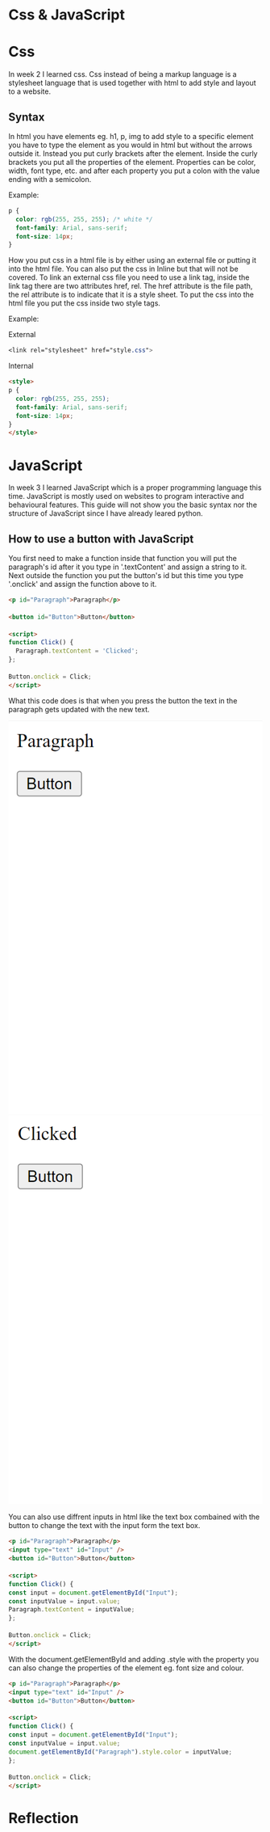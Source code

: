 # Css & JavaScript

# Css
In week 2 I learned css. Css instead of being a markup language is a stylesheet language that is used together with html to add style and layout to a website.

## Syntax
In html you have elements eg. h1, p, img to add style to a specific element you have to type the element as you would in html but without the arrows outside it. Instead you put curly brackets after the element. Inside the curly brackets you put all the properties of the element. Properties can be color, width, font type, etc. and after each property you put a colon with the value ending with a semicolon.

Example:
```css
p {
  color: rgb(255, 255, 255); /* white */
  font-family: Arial, sans-serif;
  font-size: 14px;
}
```
How you put css in a html file is by either using an external file or putting it into the html file. You can also put the css in Inline but that will not be covered. To link an external css file you need to use a link tag, inside the link tag there are two attributes href, rel. The href attribute is the file path, the rel attribute is to indicate that it is a style sheet. To put the css into the html file you put the css inside two style tags.

Example:

External
```css
<link rel="stylesheet" href="style.css">
```

Internal 
```html
<style>
p {
  color: rgb(255, 255, 255);
  font-family: Arial, sans-serif;
  font-size: 14px;
}
</style>
```

# JavaScript
In week 3 I learned JavaScript which is a proper programming language this time. JavaScript is mostly used on websites to program interactive and behavioural features. This guide will not show you the basic syntax nor the structure of JavaScript since I have already leared python.

## How to use a button with JavaScript
You first need to make a function inside that function you will put the paragraph's id after it you type in '.textContent' and assign a string to it. Next outside the function you put the button's id but this time you type '.onclick' and assign the function above to it.

```html
<p id="Paragraph">Paragraph</p>

<button id="Button">Button</button>

<script>
function Click() {
  Paragraph.textContent = 'Clicked';
};

Button.onclick = Click;
</script>
```
What this code does is that when you press the button the text in the paragraph gets updated with the new text.

![Html button unpressed with JavaScript](https://github.com/Random-Devil-with-internet/Evidence_Guide/blob/main/Button.png)
![Html button pressed with JavaScript](https://github.com/Random-Devil-with-internet/Evidence_Guide/blob/main/Button_2.png)

You can also use diffrent inputs in html like the text box combained with the button to change the text with the input form the text box.
```html
<p id="Paragraph">Paragraph</p>
<input type="text" id="Input" />
<button id="Button">Button</button>

<script>
function Click() {
const input = document.getElementById("Input");
const inputValue = input.value;
Paragraph.textContent = inputValue;
};

Button.onclick = Click;
</script>
```
With the document.getElementById and adding .style with the property you can also change the properties of the element eg. font size and colour.
```html
<p id="Paragraph">Paragraph</p>
<input type="text" id="Input" />
<button id="Button">Button</button>

<script>
function Click() {
const input = document.getElementById("Input");
const inputValue = input.value;
document.getElementById("Paragraph").style.color = inputValue;
};

Button.onclick = Click;
</script>
```
# Reflection


